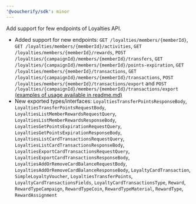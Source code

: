 ```yaml
---
'@voucherify/sdk': minor
---
```


Add support for few endpoints of Loyalties API.
- Added support for new endpoints: `GET /loyalties/members/{memberId}`, `GET /loyalties/members/{memberId}/activities`, `GET /loyalties/members/{memberId}/rewards`, `POST /loyalties/{campaignId}/members/{memberId}/transfers`, `GET /loyalties/{campaignId}/members/{memberId}/points-expiration`, `GET /loyalties/members/{memberId}/transactions`, `GET /loyalties/{campaignId}/members/{memberId}/transactions`, `POST /loyalties/members/{memberId}/transactions/export` and `POST /loyalties/{campaignId}/members/{memberId}/transactions/export` [(examples of usage available in readme.md)](..%2F..%2Fpackages%2Fsdk%2FREADME.md)
- New exported types/interfaces: `LoyaltiesTransferPointsResponseBody`, `LoyaltiesTransferPointsRequestBody`, `LoyaltiesListMemberRewardsRequestQuery`, `LoyaltiesListMemberRewardsResponseBody`, `LoyaltiesGetPointsExpirationRequestQuery`, `LoyaltiesGetPointsExpirationResponseBody`, `LoyaltiesListCardTransactionsRequestQuery`, `LoyaltiesListCardTransactionsResponseBody`, `LoyaltiesExportCardTransactionsRequestQuery`, `LoyaltiesExportCardTransactionsResponseBody`, `LoyaltiesAddOrRemoveCardBalanceRequestBody`, `LoyaltiesAddOrRemoveCardBalanceResponseBody`, `LoyaltyCardTransaction`, `SimpleLoyaltyVoucher`, `LoyaltiesTransferPoints`, `LoyaltyCardTransactionsFields`, `LoyaltyCardTransactionsType`, `Reward`, `RewardTypeCampaign`, `RewardTypeCoin`, `RewardTypeMaterial`, `RewardType`, `RewardAssignment`
